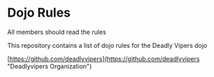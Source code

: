 Dojo Rules
==========
All members should read the rules

This repository contains a list of dojo rules for the Deadly Vipers dojo

[https://github.com/deadlyvipers](https://github.com/deadlyvipers "Deadlyvipers Organization")
